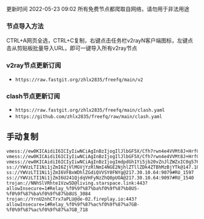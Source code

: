 更新时间 2022-05-23 09:02 
所有免费节点都爬取自网络，请勿用于非法用途  

### 节点导入方法  
CTRL+A网页全选，CTRL+C复制，右键点击任务栏v2rayN客户端图标，左键点击从剪贴板批量导入URL，即可一键导入所有v2ray节点  
### v2ray节点更新订阅  
- `https://raw.fastgit.org/zhlx2835/freefq/main/v2`  
### clash节点更新订阅  
- `https://raw.fastgit.org/zhlx2835/freefq/main/clash.yaml`  
- `https://github.com/zhlx2835/freefq/raw/main/clash.yaml`  

## 手动复制  
```  
vmess://ew0KICAidiI6ICIyIiwNCiAgInBzIjogIlJlbGF5X/Cfh7rwn4e4VVMt8J+HrfCfh7BIS18zMDYwIiwNCiAgImFkZCI6ICJqdXBpdGVyLmhrLnY0LmUxZG5zLmNvbSIsDQogICJwb3J0IjogIjQ0MyIsDQogICJpZCI6ICI0YTllNmI2ZS1lYzJjLTRiODktOWRmNi01MTE4ZmEwN2YxZDciLA0KICAiYWlkIjogIjAiLA0KICAic2N5IjogImF1dG8iLA0KICAibmV0IjogInRjcCIsDQogICJ0eXBlIjogIm5vbmUiLA0KICAiaG9zdCI6ICJqdXBpdGVyLmhrLnY0LmUxZG5zLmNvbSIsDQogICJwYXRoIjogIi8iLA0KICAidGxzIjogIiIsDQogICJzbmkiOiAiIg0KfQ==
vmess://ew0KICAidiI6ICIyIiwNCiAgInBzIjogIlJlbGF5X/Cfh7rwn4e4VVMt8J+HrfCfh7BIS18zMDYwIiwNCiAgImFkZCI6ICJqdXBpdGVyLmhrLnY0LmUxZG5zLmNvbSIsDQogICJwb3J0IjogIjQ0MyIsDQogICJpZCI6ICI0YTllNmI2ZS1lYzJjLTRiODktOWRmNi01MTE4ZmEwN2YxZDciLA0KICAiYWlkIjogIjAiLA0KICAic2N5IjogImF1dG8iLA0KICAibmV0IjogInRjcCIsDQogICJ0eXBlIjogIm5vbmUiLA0KICAiaG9zdCI6ICJqdXBpdGVyLmhrLnY0LmUxZG5zLmNvbSIsDQogICJwYXRoIjogIi93cyIsDQogICJ0bHMiOiAiIiwNCiAgInNuaSI6ICIiDQp9
vmess://ew0KICAidiI6ICIyIiwNCiAgInBzIjogImdpdGh1Yi5jb20vZnJlZWZxIC0g576O5Zu9Q2xvdWRGbGFyZeiKgueCuSAzNyIsDQogICJhZGQiOiAidjMuc3Nyc3ViLmNvbSIsDQogICJwb3J0IjogIjQ0MyIsDQogICJpZCI6ICI2MjBkODJhOC0yMmJhLTQ5NDUtOTBiYS1hMmJlZDFjZGUxZDIiLA0KICAiYWlkIjogIjAiLA0KICAic2N5IjogImF1dG8iLA0KICAibmV0IjogIndzIiwNCiAgInR5cGUiOiAibm9uZSIsDQogICJob3N0IjogInYzLnNzcnN1Yi5jb20iLA0KICAicGF0aCI6ICIvYXBpL3YzL2Rvd25sb2FkLmdldEZpbGUiLA0KICAidGxzIjogInRscyIsDQogICJzbmkiOiAiIg0KfQ==
ss://YWVzLTI1Ni1jZmI6ZjVlMGVjYzRlNmI4NGE2NjhlZTllZDk4ZTBhMzBjYTk@147.182.151.24:20110#US_1929
ss://YWVzLTI1Ni1jZmI6VFBxWDhlZGdiQVVSY0FNYg@217.30.10.64:9079#RU_1597
ss://YWVzLTI1Ni1jZmI6U241QjdqVHFyNzZhQ0pUOA@217.30.10.64:9097#RU_1540
trojan://NNhSlVRhte1Vzw5D@living.starspace.link:443?allowInsecure=1#Relay_%f0%9f%87%ba%f0%9f%87%b8US-%f0%9f%87%ba%f0%9f%87%b8US_3084
trojan://YrnU2nhCTrx7aPLU@de-02.fireplay.io:443?allowInsecure=1#Relay_%f0%9f%87%ac%f0%9f%87%a7GB-%f0%9f%87%ac%f0%9f%87%a7GB_718

```  

